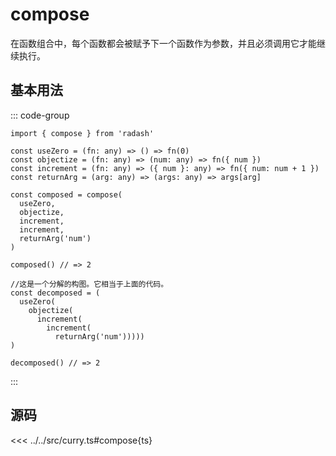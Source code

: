 # compose

在函数组合中，每个函数都会被赋予下一个函数作为参数，并且必须调用它才能继续执行。

## 基本用法
::: code-group
```ts[example]
import { compose } from 'radash'

const useZero = (fn: any) => () => fn(0)
const objectize = (fn: any) => (num: any) => fn({ num })
const increment = (fn: any) => ({ num }: any) => fn({ num: num + 1 })
const returnArg = (arg: any) => (args: any) => args[arg]

const composed = compose(
  useZero,
  objectize,
  increment,
  increment,
  returnArg('num')
)

composed() // => 2
```


```ts[分解]
//这是一个分解的构图。它相当于上面的代码。
const decomposed = (
  useZero(
    objectize(
      increment(
        increment(
          returnArg('num')))))
)

decomposed() // => 2
```
:::

## 源码

<<< ../../src/curry.ts#compose{ts}
